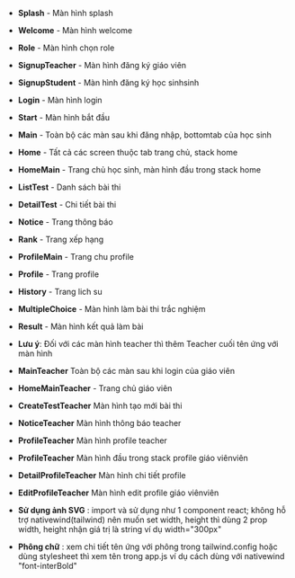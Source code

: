 - **Splash** - Màn hình splash
- **Welcome** - Màn hình welcome
- **Role** - Màn hình chọn role
- **SignupTeacher** - Màn hình đăng ký giáo viên
- **SignupStudent** - Màn hình đăng ký học sinhsinh
- **Login** - Màn hình login
- **Start** - Màn hình bắt đầu
- **Main** - Toàn bộ các màn sau khi đăng nhập, bottomtab của học sinh
- **Home** - Tất cả các screen thuộc tab trang chủ, stack home
- **HomeMain** - Trang chủ học sinh, màn hình đầu trong stack home
- **ListTest** - Danh sách bài thi
- **DetailTest** - Chi tiết bài thi
- **Notice** - Trang thông báo
- **Rank** - Trang xếp hạng
- **ProfileMain** - Trang chu profile
- **Profile** - Trang profile
- **History** - Trang lich su
- **MultipleChoice** - Màn hình làm bài thi trắc nghiệm
- **Result** - Màn hình kết quả làm bài

- **Lưu ý**: Đối với các màn hình teacher thì thêm Teacher cuối tên ứng với màn hình
- **MainTeacher** Toàn bộ các màn  sau khi login của giáo viên
- **HomeMainTeacher** - Trang chủ giáo viên
- **CreateTestTeacher** Màn hình tạo mới bài thi
- **NoticeTeacher** Màn hình thông báo  teacher
- **ProfileTeacher** Màn hình profile teacher
- **ProfileTeacher** Màn hình đầu trong stack profile giáo viênviên
- **DetailProfileTeacher** Màn hình chi tiết profile
- **EditProfileTeacher** Màn hình edit profile giáo viênviên

- **Sử dụng ảnh SVG** : import và sử dụng như 1 component react; không hỗ trợ nativewind(tailwind) nên muốn set width, height thì dùng 2 prop width, height nhận giá trị là string ví dụ width="300px"
- **Phông chữ** : xem chi tiết tên ứng với phông trong tailwind.config hoặc dùng stylesheet thì xem tên trong app.js ví dụ cách dùng với nativewind "font-interBold"
